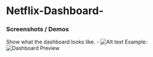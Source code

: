 # Netflix-Dashboard-
### Screenshots / Demos
Show what the dashboard looks like. - ![Alt text](https://github.com/username/repo/assets/image.png)
Example: ![Dashboard Preview]([https://github.com/the-mansi-goel/Ski-dashboard/blob/main/Snapshot%20of%20the%20Dahbaord.png](https://github.com/krishnadsamarth/Netflix-Dashboard-/blob/main/Screenshot%202025-10-27%20211624.png))
